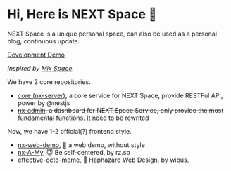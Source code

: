 # Hi, Here is NEXT Space 👋

NEXT Space is a unique personal space, can also be used as a personal blog, continuous update.

[Development Demo](https://iucky.cn/)

*Inspired by [Mix Space](https://github.com/mx-space/).*

We have 2 core repositories.

- [core (nx-server)](https://github.com/nx-space/nx-server), a core service for NEXT Space, provide RESTFul API, power by @nestjs
- ~~[nx-admin](https://github.com/nx-space/nx-admin), a dashboard for NEXT Space Service, only provide the most fundamental functions.~~ It need to be rewrited

Now, we have 1-2 official(?) frontend style.

- [nx-web-demo](https://github.com/nx-space/GS-web-demo), 🤯 a web demo, without style
- [nx-A-My](https://github.com/nx-space/nx-A-My), 😇 Be self-centered, by rz.sb
- [effective-octo-meme](https://github.com/nx-space/effective-octo-meme), 🥸 Haphazard Web Design, by wibus.
